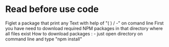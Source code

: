 # Read before use code
Figlet a package that print any Text with help of "( ) / -" on comand line 
First you have need to download required NPM packages in that directory where all files exist 
How to download packages : -  just open directory on command line and type "npm install" 
